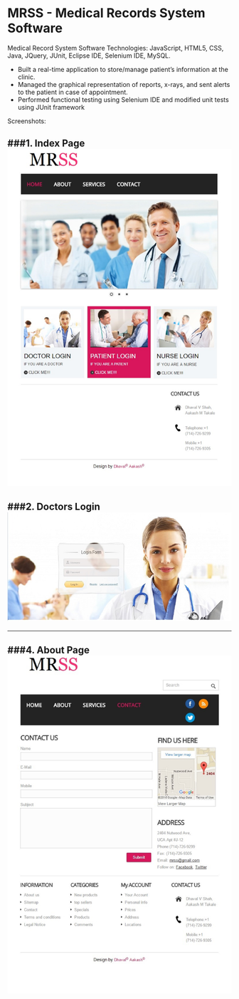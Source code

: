 # MRSS - Medical Records System Software
Medical Record System Software 
Technologies: JavaScript, HTML5, CSS, Java, JQuery, JUnit, Eclipse IDE, Selenium IDE, MySQL. 
- Built a real-time application to store/manage patient’s information at the clinic. 
- Managed the graphical representation of reports, x-rays, and sent alerts to the patient in case of appointment. 
- Performed functional testing using Selenium IDE and modified unit tests using JUnit framework

Screenshots:

###1. Index Page
![Home Page](https://github.com/Dhavl/MRSS/blob/master/1.jpg)
---
###2. Doctors Login
![Home Page](https://github.com/Dhavl/MRSS/blob/master/3.jpg)
---

---
###4. About Page
![Home Page](https://github.com/Dhavl/MRSS/blob/master/2.jpg)
---
